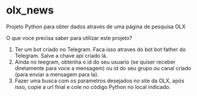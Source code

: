 # olx_news
Projeto Python para obter dados através de uma página de pesquisa OLX

O que voce precisa saber para utilizar este projeto?

1. Ter um bot criado no Telegram. Faca isso atraves do bot bot father do Telegram. Salve a chave api criado lá.
2. Ainda no teegram, obtenha o id do seu usuario (se quiser receber diretamente para voce a mensagem) ou id do seu grupo ou canal criado (para enviar a mensagem para la).
3. Fazer uma busca com os parametros desejados no site da OLX, após isso, copie a url final e cole no código Python no local indicado.
